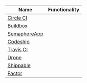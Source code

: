 | Name | Functionality |
|------|:-------------:|
|[Circle CI](https://circleci.com/) | |
|[Buildbox](https://buildbox.io/) | |
|[SemaphoreApp](https://semaphoreapp.com/) | |
|[Codeship](https://www.codeship.io/) | |
|[Travis CI](https://travis-ci.org/) | |
|[Drone](https://drone.io/) | |
|[Shippable](https://www.shippable.com/) | |
|[Factor](https://factor.io/) | |

